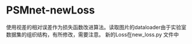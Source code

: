 # PSMnet-newLoss
使用视差的相对误差作为损失函数改进算法。读取图片的dataloader由于实验室数据集的组织结构，有所修改，需要注意。
新的Loss在new_loss.py 文件中
